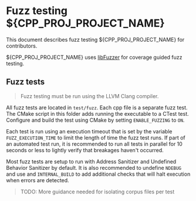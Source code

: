 # Fuzz testing ${CPP_PROJ_PROJECT_NAME}

This document describes fuzz testing ${CPP_PROJ_PROJECT_NAME} for contributors.

${CPP_PROJ_PROJECT_NAME} uses [libFuzzer](https://llvm.org/docs/LibFuzzer.html) for coverage guided fuzz testing.

## Fuzz tests

> Fuzz testing must be run using the LLVM Clang compiler.

All fuzz tests are located in `test/fuzz`. Each cpp file is a separate fuzz test. The CMake script
in this folder adds running the executable to a CTest test. Configure and build the test using CMake
by setting `ENABLE_FUZZING` to `ON`.

Each test is run using an execution timeout that is set by the variable `FUZZ_EXECUTION_TIME` to
limit the length of time the fuzz test runs. If part of an automated test run, it is recommended to
run all tests in parallel for 10 seconds or less to lightly verify that breakages haven't occurred.

Most fuzz tests are setup to run with Address Sanitizer and Undefined Behavior Sanitizer by default.
It is also recommended to undefine `NDEBUG` and use and `INTERNAL_BUILD` to add additional checks
that will halt execution when errors are detected.

> TODO: More guidance needed for isolating corpus files per test
